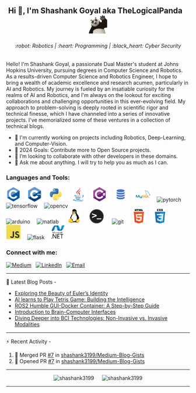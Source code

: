 <h2 align="center">Hi 👋, I'm Shashank Goyal aka TheLogicalPanda &nbsp;&nbsp; <img src="https://github.com/shashank3199/shashank3199/blob/master/.data/panda_waving.gif" width="50" height="50"/></h1>
<h6 align="center">:robot: Robotics | :heart: Programming | :black_heart: Cyber Security</h3>

Hello! I'm Shashank Goyal, a passionate Dual Master's student at Johns Hopkins University, pursuing degrees in Computer Science and Robotics. As a results-driven Computer Science and Robotics Engineer, I hope to bring a wealth of academic excellence and research acumen, particularly in AI and Robotics.
My journey is fueled by an insatiable curiosity for the realms of AI and Robotics, and I'm always on the lookout for exciting collaborations and challenging opportunities in this ever-evolving field.
My approach to problem-solving is deeply rooted in scientific rigor and technical finesse, which I have channeled into a series of innovative projects. I've memorialized some of these ventures in a collection of technical blogs.

- 🔭 I'm currently working on projects including Robotics, Deep-Learning, and Computer-Vision.
- 🥅 2024 Goals: Contribute more to Open Source projects.
- 🤝 I’m looking to collaborate with other developers in these domains.
- 💬 Ask me about anything. I will try to help you as much as I can.

### Languages and Tools:

<p align="left">
<img src="https://raw.githubusercontent.com/devicons/devicon/master/icons/c/c-original.svg" alt="c" width="40" height="40"/>&emsp;
<img src="https://raw.githubusercontent.com/devicons/devicon/master/icons/cplusplus/cplusplus-original.svg" alt="cplusplus" width="40" height="40"/>&emsp;
<img src="https://raw.githubusercontent.com/devicons/devicon/master/icons/python/python-original.svg" alt="python" width="40" height="40"/> &emsp;
<img src="https://raw.githubusercontent.com/devicons/devicon/master/icons/java/java-original.svg" alt="java" width="40" height="40"/>&emsp;
<img src="https://raw.githubusercontent.com/devicons/devicon/master/icons/csharp/csharp-original.svg" alt="csharp" width="40" height="40"/>&emsp; 
<img src="https://raw.githubusercontent.com/github/explore/80688e429a7d4ef2fca1e82350fe8e3517d3494d/topics/sql/sql.png" alt="sql" width="40" height="40"/> &emsp;
<img src="https://raw.githubusercontent.com/devicons/devicon/master/icons/mysql/mysql-original-wordmark.svg" alt="mysql" width="40" height="40"/>&emsp;
<img src="https://www.vectorlogo.zone/logos/pytorch/pytorch-icon.svg" alt="pytorch" width="40" height="40"/> &emsp;
<img src="https://www.vectorlogo.zone/logos/tensorflow/tensorflow-icon.svg" alt="tensorflow" width="40" height="40"/>&emsp;
<img src="https://www.vectorlogo.zone/logos/opencv/opencv-icon.svg" alt="opencv" width="40" height="40"/><br>
<img src="https://cdn.worldvectorlogo.com/logos/arduino-1.svg" alt="arduino" width="40" height="40"/>&emsp;
<img src="https://upload.wikimedia.org/wikipedia/commons/2/21/Matlab_Logo.png" alt="matlab" width="40" height="40"/> &emsp;
<img src="https://raw.githubusercontent.com/devicons/devicon/master/icons/linux/linux-original.svg" alt="linux" width="40" height="40"/> &emsp;
<img src="https://raw.githubusercontent.com/github/explore/80688e429a7d4ef2fca1e82350fe8e3517d3494d/topics/terminal/terminal.png" alt="bash" width="40" height="40"/> &emsp;
<img src="https://www.vectorlogo.zone/logos/git-scm/git-scm-icon.svg" alt="git" width="40" height="40"/> &emsp;
<img src="https://raw.githubusercontent.com/devicons/devicon/master/icons/html5/html5-original-wordmark.svg" alt="html5" width="40" height="40"/>&emsp;
<img src="https://raw.githubusercontent.com/devicons/devicon/master/icons/css3/css3-original-wordmark.svg" alt="css3" width="40" height="40"/> &emsp;
<img src="https://raw.githubusercontent.com/devicons/devicon/master/icons/javascript/javascript-original.svg" alt="javascript" width="40" height="40"/>&emsp;
<img src="https://www.vectorlogo.zone/logos/pocoo_flask/pocoo_flask-icon.svg" alt="flask" width="40" height="40"/>&emsp;
<img src="https://raw.githubusercontent.com/devicons/devicon/master/icons/dot-net/dot-net-original-wordmark.svg" alt="dotnet" width="40" height="40"/> &emsp;
</p>

### Connect with me:

<p align="left">
<a href="https://shashank-goyal-blogs.medium.com/" target="blank"><img src="https://img.shields.io/badge/Medium-%23000000.svg?style=for-the-badge&logo=Medium&logoColor=white" alt="Medium"/></a>&nbsp;&nbsp;
<a href="https://www.linkedin.com/in/shashank-goyal-361362168/" target="blank"><img src="https://img.shields.io/badge/LinkedIn-0077B5?style=for-the-badge&logo=linkedin&logoColor=white" alt="LinkedIn"/></a>&nbsp;&nbsp;
<a href="mailto:shashank3199@gmail.com" target="blank"><img src="https://img.shields.io/badge/Gmail-D14836?style=for-the-badge&logo=gmail&logoColor=white" alt="Email"/></a>
</p>

---
📕 Latest Blog Posts -
<!-- BLOG-POST-LIST:START -->
- [Exploring the Beauty of Euler’s Identity](https://shashank-goyal-blogs.medium.com/exploring-the-beauty-of-eulers-identity-7a42805520dd?source=rss-e85e3a6012ba------2)
- [AI learns to Play Tetris Game: Building the Intelligence](https://shashank-goyal-blogs.medium.com/ai-learns-to-play-tetris-game-building-the-intelligence-b6e1a7109ef6?source=rss-e85e3a6012ba------2)
- [ROS2 Humble GUI-Docker Container: A Step-by-Step Guide](https://shashank-goyal-blogs.medium.com/ros2-humble-gui-docker-container-a-step-by-step-guide-c541b73fe141?source=rss-e85e3a6012ba------2)
- [Introduction to Brain-Computer Interfaces](https://shashank-goyal-blogs.medium.com/introduction-to-brain-computer-interfaces-171f4e725bb4?source=rss-e85e3a6012ba------2)
- [Diving Deeper into BCI Technologies: Non-Invasive vs. Invasive Modalities](https://shashank-goyal-blogs.medium.com/diving-deeper-into-bci-technologies-non-invasive-vs-invasive-modalities-4cd55f74ab12?source=rss-e85e3a6012ba------2)
<!-- BLOG-POST-LIST:END -->

---
:zap: Recent Activity -
<!--START_SECTION:activity-->
1. 🎉 Merged PR [#7](https://github.com/shashank3199/Medium-Blog-Gists/pull/7) in [shashank3199/Medium-Blog-Gists](https://github.com/shashank3199/Medium-Blog-Gists)
2. 💪 Opened PR [#7](https://github.com/shashank3199/Medium-Blog-Gists/pull/7) in [shashank3199/Medium-Blog-Gists](https://github.com/shashank3199/Medium-Blog-Gists)
<!--END_SECTION:activity-->

---

<p align="center">
<img src="https://github-readme-stats-id30r9ce5-shashank3199.vercel.app/api?username=shashank3199&show_icons=true&include_all_commits=true&count_private=true&hide=contribs&include_all_commits=true" alt="shashank3199" width="450"/>
  &emsp;
<img src="https://github-readme-stats-id30r9ce5-shashank3199.vercel.app/api/top-langs/?username=shashank3199&langs_count=10&layout=compact&hide=javascript,html&exclude_repo=github-readme-stats,Ctrl-C" alt="shashank3199" height="154.55"/>
</p>

---

